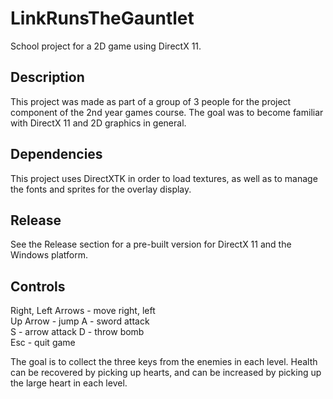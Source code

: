 # LinkRunsTheGauntlet
School project for a 2D game using DirectX 11.

## Description
This project was made as part of a group of 3 people for the project component of the 2nd year games course. The goal was to become familiar with DirectX 11 and 2D graphics in general.

## Dependencies
This project uses DirectXTK in order to load textures, as well as to manage the fonts and sprites for the overlay display.

## Release
See the Release section for a pre-built version for DirectX 11 and the Windows platform.

## Controls
Right, Left Arrows - move right, left  
Up Arrow - jump
A - sword attack  
S - arrow attack 
D - throw bomb  
Esc - quit game
  
The goal is to collect the three keys from the enemies in each level. Health can be recovered by picking up hearts, and can be increased by picking up the large heart in each level.
